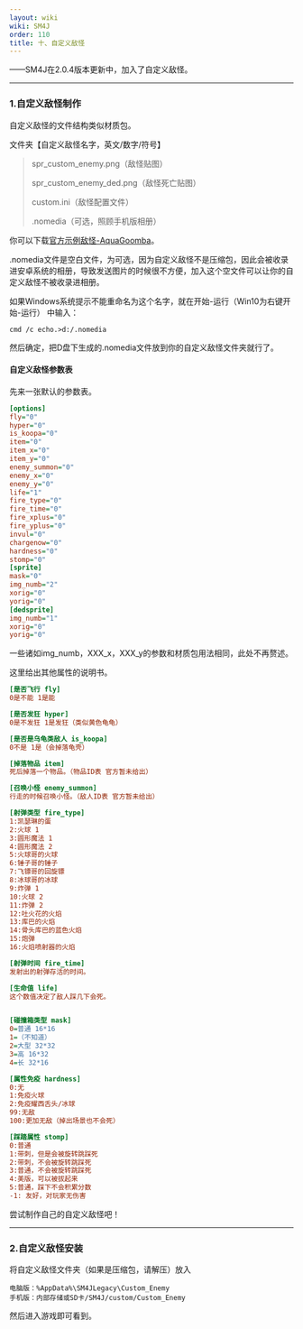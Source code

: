 ```yaml
---
layout: wiki
wiki: SM4J
order: 110
title: 十、自定义敌怪
---
```


——SM4J在2.0.4版本更新中，加入了自定义敌怪。

-----

### 1.自定义敌怪制作

自定义敌怪的文件结构类似材质包。

文件夹【自定义敌怪名字，英文/数字/符号】

> spr_custom_enemy.png（敌怪贴图）
>
> spr_custom_enemy_ded.png（敌怪死亡贴图）
>
> custom.ini（敌怪配置文件）
>
> .nomedia（可选，照顾手机版相册）

你可以下载[官方示例敌怪-AquaGoomba](https://sydzy.lanzoux.com/iQmLAln072d)。

.nomedia文件是空白文件，为可选，因为自定义敌怪不是压缩包，因此会被收录进安卓系统的相册，导致发送图片的时候很不方便，加入这个空文件可以让你的自定义敌怪不被收录进相册。

如果Windows系统提示不能重命名为这个名字，就在开始-运行（Win10为右键开始-运行） 中输入：

```
cmd /c echo.>d:/.nomedia
```

然后确定，把D盘下生成的.nomedia文件放到你的自定义敌怪文件夹就行了。

#### 自定义敌怪参数表

先来一张默认的参数表。

```ini
[options]
fly="0"
hyper="0"
is_koopa="0"
item="0"
item_x="0"
item_y="0"
enemy_summon="0"
enemy_x="0"
enemy_y="0"
life="1"
fire_type="0"
fire_time="0"
fire_xplus="0"
fire_yplus="0"
invul="0"
chargenow="0"
hardness="0"
stomp="0"
[sprite]
mask="0"
img_numb="2"
xorig="0"
yorig="0"
[dedsprite]
img_numb="1"
xorig="0"
yorig="0"
```

一些诸如img_numb，XXX_x，XXX_y的参数和材质包用法相同，此处不再赘述。

这里给出其他属性的说明书。

```ini
[是否飞行 fly]
0是不能 1是能

[是否发狂 hyper]
0是不发狂 1是发狂（类似黄色龟龟）

[是否是乌龟类敌人 is_koopa]
0不是 1是（会掉落龟壳）

[掉落物品 item]
死后掉落一个物品。（物品ID表 官方暂未给出）

[召唤小怪 enemy_summon]
行走的时候召唤小怪。（敌人ID表 官方暂未给出）

[射弹类型 fire_type]
1:凯瑟琳的蛋
2:火球 1
3:圆形魔法 1
4:圆形魔法 2
5:火球哥的火球
6:锤子哥的锤子
7:飞镖哥的回旋镖
8:冰球哥的冰球
9:炸弹 1
10:火球 2
11:炸弹 2
12:吐火花的火焰
13:库巴的火焰
14:骨头库巴的蓝色火焰
15:炮弹
16:火焰喷射器的火焰

[射弹时间 fire_time]
发射出的射弹存活的时间。

[生命值 life]
这个数值决定了敌人踩几下会死。


[碰撞箱类型 mask]
0=普通 16*16
1=（不知道）
2=大型 32*32
3=高 16*32
4=长 32*16

[属性免疫 hardness]
0:无
1:免疫火球
2:免疫耀西舌头/冰球
99:无敌
100:更加无敌（掉出场景也不会死）

[踩踏属性 stomp]
0:普通
1:带刺，但是会被旋转跳踩死
2:带刺，不会被旋转跳踩死
3:普通，不会被旋转跳踩死
4:美版，可以被拔起来
5:普通，踩下不会积累分数
-1: 友好，对玩家无伤害
```

尝试制作自己的自定义敌怪吧！

-----

### 2.自定义敌怪安装

将自定义敌怪文件夹（如果是压缩包，请解压）放入

```
电脑版：%AppData%\SM4JLegacy\Custom_Enemy
手机版：内部存储或SD卡/SM4J/custom/Custom_Enemy
```

然后进入游戏即可看到。